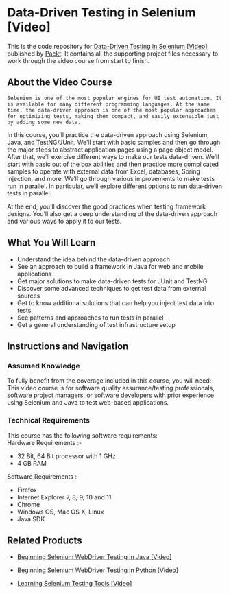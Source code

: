 # Data-Driven Testing in Selenium [Video]

This is the code repository for [Data-Driven Testing in Selenium [Video]](https://www.packtpub.com/web-development/data-driven-testing-selenium-video?utm_source=github&utm_medium=repository&utm_campaign=9781788476430), published by [Packt](https://www.packtpub.com/?utm_source=github). It contains all the supporting project files necessary to work through the video course from start to finish.
## About the Video Course
	Selenium is one of the most popular engines for UI test automation. It is available for many different programming languages. At the same time, the data-driven approach is one of the most popular approaches for optimizing tests, making them compact, and easily extensible just by adding some new data. 
In this course, you’ll practice the data-driven approach using Selenium, Java, and TestNG/JUnit. We’ll start with basic samples and then go through the major steps to abstract application pages using a page object model. After that, we’ll exercise different ways to make our tests data-driven. 
We’ll start with basic out of the box abilities and then practice more complicated samples to operate with external data from Excel, databases, Spring injection, and more. We’ll go through various improvements to make tests run in parallel. In particular, we’ll explore different options to run data-driven tests in parallel.

At the end, you’ll discover the good practices when testing framework designs. You’ll also get a deep understanding of the data-driven approach and various ways to apply it to our tests.

<H2>What You Will Learn</H2>
<DIV class=book-info-will-learn-text>
<UL>
<LI>Understand the idea behind the data-driven approach 
<LI>See an approach to build a framework in Java for web and mobile applications 
<LI>Get major solutions to make data-driven tests for JUnit and TestNG 
<LI>Discover some advanced techniques to get test data from external sources 
<LI>Get to know additional solutions that can help you inject test data into tests 
<LI>See patterns and approaches to run tests in parallel 
<LI>Get a general understanding of test infrastructure setup </LI></UL></DIV>

## Instructions and Navigation
### Assumed Knowledge
To fully benefit from the coverage included in this course, you will need:<br/>
This video course is for software quality assurance/testing professionals, software project managers, or software developers with prior experience using Selenium and Java to test web-based applications.
### Technical Requirements
This course has the following software requirements:<br/>
Hardware Requirements :-

- 32 Bit, 64 Bit processor with 1 GHz
- 4 GB RAM

Software Requirements :-

- Firefox
- Internet Explorer 7, 8, 9, 10 and 11
- Chrome
- Windows OS, Mac OS X, Linux
- Java SDK

## Related Products
* [Beginning Selenium WebDriver Testing in Java [Video]](https://www.packtpub.com/web-development/data-driven-testing-selenium-video?utm_source=github&utm_medium=repository&utm_campaign=9781788476430)

* [Beginning Selenium WebDriver Testing in Python [Video]](https://www.packtpub.com/web-development/data-driven-testing-selenium-video?utm_source=github&utm_medium=repository&utm_campaign=9781788476430)

* [Learning Selenium Testing Tools [Video]](https://www.packtpub.com/web-development/data-driven-testing-selenium-video?utm_source=github&utm_medium=repository&utm_campaign=9781788476430)

